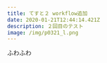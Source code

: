 ```yaml
---
title: てすと２ workflow追加
date: 2020-01-21T12:44:14.421Z
description: ２回目のテスト
image: /img/p0321_l.png
---
```

ふわふわ

